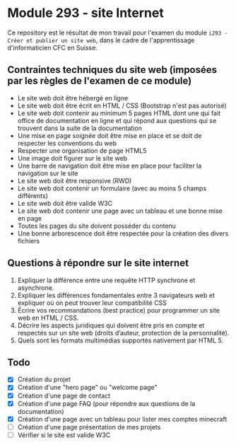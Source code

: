 # Module 293 - site Internet
Ce repository est le résultat de mon travail pour l'examen du module `i293 - Créer et publier un site web`, dans le cadre de l'apprentissage d'informaticien CFC en Suisse.

## Contraintes techniques du site web (imposées par les règles de l'examen de ce module)
- Le site web doit être hébergé en ligne
- Le site web doit être écrit en HTML / CSS (Bootstrap n'est pas autorisé)
- Le site web doit contenir au minimum 5 pages HTML dont une qui fait office de documentation en ligne et qui répond aux questions qui se trouvent dans la suite de la documentation
- Une mise en page soignée doit être mise en place et se doit de respecter les conventions du web
- Respecter une organisation de page HTML5
- Une image doit figurer sur le site web
- Une barre de navigation doit être mise en place pour faciliter la navigation sur le site
- Le site web doit être responsive (RWD)
- Le site web doit contenir un formulaire (avec au moins 5 champs différents)
- Le site web doit être valide W3C
- Le site web doit contenir une page avec un tableau et une bonne mise en page
- Toutes les pages du site doivent posséder du contenu
- Une bonne arborescence doit être respectée pour la création des divers fichiers

## Questions à répondre sur le site internet
1. Expliquer la différence entre une requête HTTP synchrone et asynchrone.
2. Expliquer les différences fondamentales entre 3 navigateurs web et expliquer où on peut
trouver leur compatibilité CSS
3. Écrire vos recommandations (best practice) pour programmer un site web en HTML / CSS.
4. Décrire les aspects juridiques qui doivent être pris en compte et respectés sur un site web
(droits d’auteur, protection de la personnalité).
5. Quels sont les formats multimédias supportés nativement par HTML 5.

## Todo
- [x] Création du projet
- [x] Création d'une "hero page" ou "welcome page"
- [x] Création d'une page de contact
- [x] Création d'une page FAQ (pour répondre aux questions de la documentation)
- [x] Création d'une page avec un tableau pour lister mes comptes minecraft
- [ ] Création d'une page présentation de mes projets
- [ ] Vérifier si le site est valide W3C
